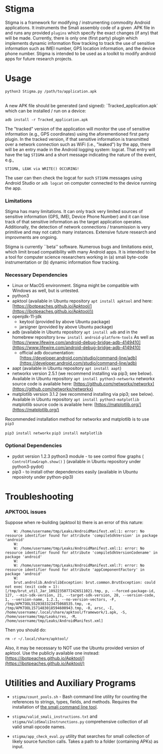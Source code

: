 # Stigma
Stigma  is a framework for modifying / instrumenting commodity Android applications.  It instruments the Smali assembly code of a given .APK file in and runs any provided `plugins` which specify the exact changes (if any) that will be made.  Currently, there is only one (first party) plugin which implements dynamic information flow tracking to track the use of sensitive information such as IMEI number, GPS location information, and the device phone number.  Stigma is intended to be used as a toolkit to modify android apps for future research projects.


# Usage
`python3 Stigma.py /path/to/application.apk`

<br/>
A new APK file should be generated (and signed): `Tracked_application.apk` which can be installed / run on a device:

`adb install -r Tracked_application.apk`


The "tracked" version of the application will monitor the use of sensitive information (e.g., GPS coordinates) using the aforementioned first party plugin.  In the tracked version, if that sensitive information is transmitted over a network connection such as WiFi (i.e., "leaked") by the app, there will be an entry made in the Android logging system: logcat.  That entry will have the tag `STIGMA` and a short message indicating the nature of the event, e.g., 

`STIGMA, LEAK via WRITE() OCCURING!`

The user can then check the logcat for such `STIGMA` messages using Android Studio or `adb logcat` on computer connected to the device running the app.

### Limitations
Stigma has many limitations.  It can only track very limited sources of sensitive information (GPS, IMEI, Device Phone Number) and it can lose track of that sensitive information as the target application operates.  Additionally, the detection of network connections / transmission is very primitive and may not catch many instances.  Extensive future research and improvments are ongoing.

Stigma is currently ``beta'' software.  Numerous bugs and limitations exist, which limit broad compatibility with many Android apps.  It is intended to be a tool for computer science researchers working in (a) smali byte-code instrumentation or (b) dynamic information flow tracking.


### Necessary Dependencies
* Linux or MacOS environment.  Stigma might be compatible with Windows as well, but is untested.
* python3
* apktool (available in Ubuntu repository ```apt install apktool``` and here: [https://ibotpeaches.github.io/Apktool/](https://ibotpeaches.github.io/Apktool/))
* openjdk-11-jdk
  * keytool (provided by above Ubuntu package)
  * jarsigner (provided by above Ubuntu package)
* adb (available in Ubuntu repository ```apt install adb``` and in the homebrew repository ```brew install android-platform-tools``` As well as [https://www.lifewire.com/android-debug-bridge-adb-4149410](https://www.lifewire.com/android-debug-bridge-adb-4149410)
  * official adb documentation: [https://developer.android.com/studio/command-line/adb](https://developer.android.com/studio/command-line/adb)
* aapt (available in Ubuntu repository ```apt install aapt```)
* networkx version 2.5.1 (we recommend installing via pip3; see below).  Available in Ubuntu repository ```apt install python3-networkx``` networkx source code is available here: [https://github.com/networkx/networkx](https://github.com/networkx/networkx)
* matplotlib version 3.1.2 (we recommend installing via pip3; see below).  Available in Ubuntu repository ```apt install python3-matplotlib```  matplotlib source code is available here: [https://matplotlib.org/](https://matplotlib.org/)

Recommended installation method for networkx and matplotlib is to use `pip3`

```pip3 install networkx```
```pip3 install matplotlib```

### Optional Dependencies
* pydot version 1.2.3 python3 module - to see control flow graphs ( `ControlFlowGraph.show()` ) (available in Ubuntu repository under python3-pydot)
* pip3 - to install other dependencies easily (available in Ubuntu reposiroty under python-pip3)



# Troubleshooting

### APKTOOL issues
Suppose when re-building (apktool b) there is an error of this nature:

```
	W: /home/username/tmp/Leaks/AndroidManifest.xml:1: error: No resource identifier found for attribute 'compileSdkVersion' in package 'android'
	W: 
	W: /home/username/tmp/Leaks/AndroidManifest.xml:1: error: No resource identifier found for attribute 'compileSdkVersionCodename' in package 'android'
	W: 
	W: /home/username/tmp/Leaks/AndroidManifest.xml:7: error: No resource identifier found for attribute 'appComponentFactory' in package 'android'
	W: 
	brut.androlib.AndrolibException: brut.common.BrutException: could not exec (exit code = 1): [/tmp/brut_util_Jar_10922350772426511021.tmp, p, --forced-package-id, 127, --min-sdk-version, 21, --target-sdk-version, 28, --version-code, 1, --version-name, 1.2.1, --no-version-vectors, -F, /tmp/APKTOOL5520383323475068535.tmp, -e, /tmp/APKTOOL1571483018594600943.tmp, -0, arsc, -I, /home/username/.local/share/apktool/framework/1.apk, -S, /home/username/tmp/Leaks/res, -M, /home/username/tmp/Leaks/AndroidManifest.xml]
```

Then you should do: 

`rm -r ~/.local/share/apktool/`

Also, it may be necessary to NOT use the Ubuntu provided version of apktool.  Use the publicly available one instead: [https://ibotpeaches.github.io/Apktool/](https://ibotpeaches.github.io/Apktool/)


# Utilities and Auxiliary Programs

* `stigma/count_pools.sh` - Bash command line utility for counting the references to strings, types, fields, and methods.  Requires the installation of [the smali command line tool](https://github.com/JesusFreke/smali/).

* `stigma/valid_smali_instructions.txt` and `stigma/ValidSmaliInstrunctions.py` comprehensive collection of all valid smali opcode names.

* `stigma/app_check_eval.py` utility that searches for small collection of likely source function calls.  Takes a path to a folder (containing APKs) as input.
[](https://github.com/fmresearchnovak/stigma.git)
